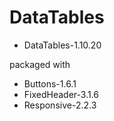 # DataTables

- DataTables-1.10.20

packaged with

- Buttons-1.6.1
- FixedHeader-3.1.6
- Responsive-2.2.3

